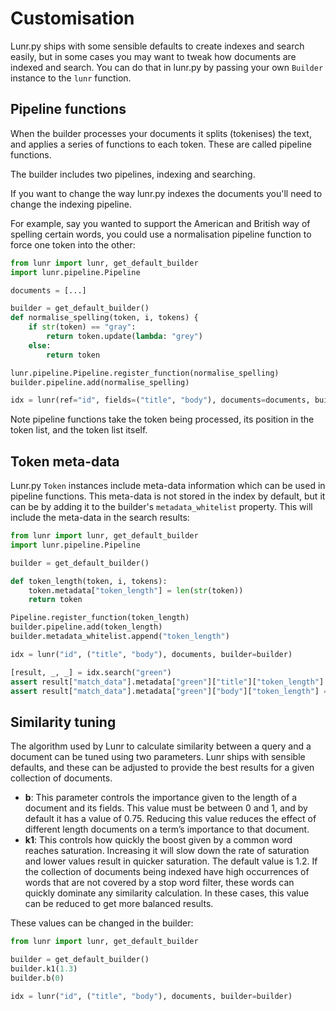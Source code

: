 # Customisation

Lunr.py ships with some sensible defaults to create indexes and search easily,
but in some cases you may want to tweak how documents are indexed and search.
You can do that in lunr.py by passing your own `Builder` instance to the `lunr`
function.

## Pipeline functions

When the builder processes your documents it splits (tokenises) the text, and
applies a series of functions to each token. These are called pipeline functions.

The builder includes two pipelines, indexing and searching.

If you want to change the way lunr.py indexes the documents you'll need to
change the indexing pipeline.

For example, say you wanted to support the American and British way of spelling
certain words, you could use a normalisation pipeline function to force one
token into the other:

```python
from lunr import lunr, get_default_builder
import lunr.pipeline.Pipeline

documents = [...]

builder = get_default_builder()
def normalise_spelling(token, i, tokens) {
    if str(token) == "gray":
        return token.update(lambda: "grey")
    else:
        return token

lunr.pipeline.Pipeline.register_function(normalise_spelling)
builder.pipeline.add(normalise_spelling)

idx = lunr(ref="id", fields=("title", "body"), documents=documents, builder=builder)
```

Note pipeline functions take the token being processed, its position in the
token list, and the token list itself.

## Token meta-data

Lunr.py `Token` instances include meta-data information which can be used in
pipeline functions. This meta-data is not stored in the index by default, but it
can be by adding it to the builder's `metadata_whitelist` property. This will
include the meta-data in the search results:

```python
from lunr import lunr, get_default_builder
import lunr.pipeline.Pipeline

builder = get_default_builder()

def token_length(token, i, tokens):
    token.metadata["token_length"] = len(str(token))
    return token

Pipeline.register_function(token_length)
builder.pipeline.add(token_length)
builder.metadata_whitelist.append("token_length")

idx = lunr("id", ("title", "body"), documents, builder=builder)

[result, _, _] = idx.search("green")
assert result["match_data"].metadata["green"]["title"]["token_length"] == [5]
assert result["match_data"].metadata["green"]["body"]["token_length"] == [5, 5]
```

## Similarity tuning

The algorithm used by Lunr to calculate similarity between a query and a document
can be tuned using two parameters. Lunr ships with sensible defaults, and these
can be adjusted to provide the best results for a given collection of documents.

- **b**: This parameter controls the importance given to the length of a
document and its fields. This value must be between 0 and 1, and by default it
has a value of 0.75. Reducing this value reduces the effect of different length
documents on a term’s importance to that document.
- **k1**: This controls how quickly the boost given by a common word reaches
saturation. Increasing it will slow down the rate of saturation and lower values
result in quicker saturation. The default value is 1.2. If the collection of
documents being indexed have high occurrences of words that are not covered by
a stop word filter, these words can quickly dominate any similarity calculation.
In these cases, this value can be reduced to get more balanced results.

These values can be changed in the builder:

```python
from lunr import lunr, get_default_builder

builder = get_default_builder()
builder.k1(1.3)
builder.b(0)

idx = lunr("id", ("title", "body"), documents, builder=builder)
```

